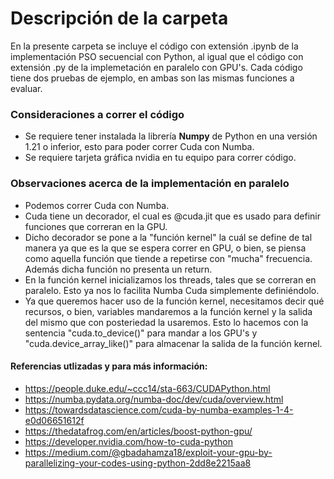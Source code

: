 # Descripción de la carpeta

En la presente carpeta se incluye el código con extensión .ipynb de la implementación PSO secuencial con Python, al igual que el código con extensión .py de la implemetación en paralelo con GPU's. Cada código tiene dos pruebas de ejemplo, en ambas son las mismas funciones a evaluar.

### Consideraciones a correr el código
- Se requiere tener instalada la librería **Numpy** de Python en una versión 1.21 o inferior, esto para poder correr Cuda con Numba.
- Se requiere tarjeta gráfica nvidia en tu equipo para correr código.

### Observaciones acerca de la implementación en paralelo
- Podemos correr Cuda con Numba.
- Cuda tiene un decorador, el cual es @cuda.jit que es usado para definir funciones que correran en la GPU.
- Dicho decorador se pone a la "función kernel" la cuál se define de tal manera ya que es la que se espera correr en GPU, o bien, se piensa como aquella función que tiende a repetirse con "mucha" frecuencia. Además dicha función no presenta un return.
- En la función kernel inicializamos los threads, tales que se correran en paralelo. Esto ya nos lo facilita Numba Cuda simplemente definiéndolo.
- Ya que queremos hacer uso de la función kernel, necesitamos decir qué recursos, o bien, variables mandaremos a la función kernel y la salida del mismo que con posteriedad la usaremos. Esto lo hacemos con la sentencia "cuda.to_device(<source>)" para mandar a los GPU's y "cuda.device_array_like(<source>)" para almacenar la salida de la función kernel.

#### Referencias utlizadas y para más información: 
- https://people.duke.edu/~ccc14/sta-663/CUDAPython.html
- https://numba.pydata.org/numba-doc/dev/cuda/overview.html
- https://towardsdatascience.com/cuda-by-numba-examples-1-4-e0d06651612f
- https://thedatafrog.com/en/articles/boost-python-gpu/
- https://developer.nvidia.com/how-to-cuda-python
- https://medium.com/@gbadahamza18/exploit-your-gpu-by-parallelizing-your-codes-using-python-2dd8e2215aa8
